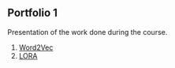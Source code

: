 ## Portfolio 1

Presentation of the work done during the course.

1. [Word2Vec](./presentation1/Presentation-word2vec.pdf)
2. [LORA](./presentation2/Presentation-lora.pdf)
